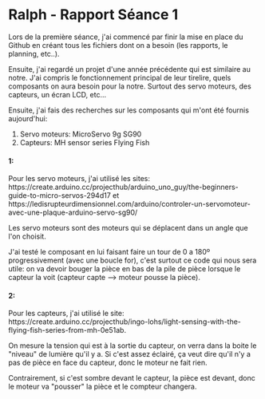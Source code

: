 <h1>Ralph - Rapport Séance 1</h1>	

<p> Lors de la première séance, j'ai commencé par finir la mise en place du Github en créant tous les fichiers dont on a besoin (les rapports, le planning, etc..). </p>
<p> Ensuite, j'ai regardé un projet d'une année précédente qui est similaire au notre. J'ai compris le fonctionnement principal de leur tirelire, quels composants on aura besoin pour la notre. Surtout des servo moteurs, des capteurs, un écran LCD, etc... </p> 
<p> Ensuite, j'ai fais des recherches sur les composants qui m'ont été fournis aujourd'hui: </p>
   <ol>
    <li> Servo moteurs: MicroServo 9g SG90 </li>
    <li> Capteurs: MH sensor series Flying Fish</li>
   </ol>

#### 1: ####
<p> Pour les servo moteurs, j'ai utilisé les sites: https://create.arduino.cc/projecthub/arduino_uno_guy/the-beginners-guide-to-micro-servos-294d17 et https://ledisrupteurdimensionnel.com/arduino/controler-un-servomoteur-avec-une-plaque-arduino-servo-sg90/ </p>
<p> Les servo moteurs sont des moteurs qui se déplacent dans un angle que l'on choisit.</p>
<p> J'ai testé le composant en lui faisant faire un tour de 0 a 180º progressivement (avec une boucle for), c'est surtout ce code qui nous sera utile: on va devoir bouger la pièce en bas de la pile de pièce lorsque le capteur la voit (capteur capte --> moteur pousse la pièce). </p>

#### 2: ####
<p> Pour les capteurs, j'ai utilisé le site: https://create.arduino.cc/projecthub/ingo-lohs/light-sensing-with-the-flying-fish-series-from-mh-0e51ab. </p>
<p> On mesure la tension qui est à la sortie du capteur, on verra dans la boite le "niveau" de lumière qu'il y a. Si c'est assez éclairé, ça veut dire qu'il n'y a pas de pièce en face du capteur, donc le moteur ne fait rien. </p>
<p> Contrairement, si c'est sombre devant le capteur, la pièce est devant, donc le moteur va "pousser" la pièce et le compteur changera. </p> 





